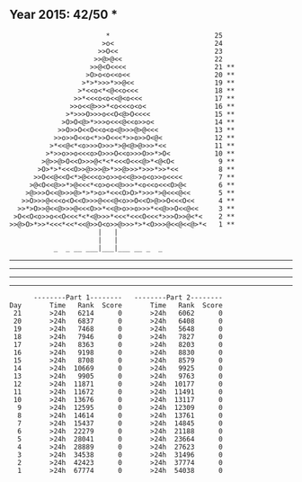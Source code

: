 Year 2015: 42/50 *
------------------------------------------------------------
                            *                          25 
                           >o<                         24 
                          >>O<<                        23 
                         >>@>@<<                       22 
                        >>@<O<<<<                      21 **
                       >O>o<o<<o<<                     20 **
                      >*>*>>>*>>@<<                    19 **
                     >*<<o<*<@<<o<<<                   18 **
                    >>*<<<o<o<<@<o<<<                  17 **
                   >>o<<@>>>*<o<<<o<o<                 16 **
                  >*>>>O>>>o<<O<@>O<<<<                15 **
                 >O>O<@>*>>>o<<<@<<o>>o<               14 **
                >>O>>O<<O<<o<o<@>>>@>@<<<              13 **
               >>o>>O<<o<*>>O<<<*>>o>>O<@<             12 **
              >*<<@<*<o>>>O>>>*>@<@>@>>>*<<            11 **
             >*>>o>>o<<<o>O>>>O<<o>>>O>>*>O<           10 **
            >@>>@>O<<O>>>@<*<*<<<O<<<@>*<@<O<           9 **
           >O>*>*<<<O>>@>>>@>*>>@>>>*>>>*>>*<<          8 **
          >>O<<@<<O<*>@<<<o>o>>o<<@>>o<o>>o<<<<         7 **
         >@<O<<@>>*>@<<<*<o>o<<@>>>*<o<<o<<<O>@<        6 **
        >@>>>O<<@>>>@>*>*>o>*<<<O>O>*>>>*>@<<<@<<       5 **
       >>O>>>@<<<o<O<<O>>>@<<<@<o>>O<<O>@>>O<<<O<<      4 **
      >>*>O>>@<<@>>>@<<<O>>*<<@>o>>o>>>*<<@>>O<<@<<     3 **
     >O<<O<o>>o<<O<<<*<*<@>>>*<<<*<<<O<<<*>>>O>>@<*<    2 **
    >>@>O>*>>*<<<*<<*<<@>>O<o>>@>>>*>*<O>>>@<<@<<@>*<   1 **
                          |   |                             
                          |   |                             
               _  _ __ ___|___|___ __ _  _                  

__ ___ _ _ __ ____ __ ___ _ ____ ___ _ ___

_ __ _ _ __ __ _ _ _ _____ _ ___ ___ ____

___ ____ _ __ _ ____ ____ _ _____ ___ _

_ _ _ _ ____ ___ ____ _ __ __ ___ __ _ _

          --------Part 1--------   --------Part 2--------
    Day       Time   Rank  Score       Time   Rank  Score
     21       >24h   6214      0       >24h   6062      0
     20       >24h   6837      0       >24h   6408      0
     19       >24h   7468      0       >24h   5648      0
     18       >24h   7946      0       >24h   7827      0
     17       >24h   8363      0       >24h   8203      0
     16       >24h   9198      0       >24h   8830      0
     15       >24h   8708      0       >24h   8579      0
     14       >24h  10669      0       >24h   9925      0
     13       >24h   9905      0       >24h   9763      0
     12       >24h  11871      0       >24h  10177      0
     11       >24h  11672      0       >24h  11491      0
     10       >24h  13676      0       >24h  13117      0
      9       >24h  12595      0       >24h  12309      0
      8       >24h  14614      0       >24h  13761      0
      7       >24h  15437      0       >24h  14845      0
      6       >24h  22279      0       >24h  21188      0
      5       >24h  28041      0       >24h  23664      0
      4       >24h  28889      0       >24h  27623      0
      3       >24h  34538      0       >24h  31496      0
      2       >24h  42423      0       >24h  37774      0
      1       >24h  67774      0       >24h  54038      0

